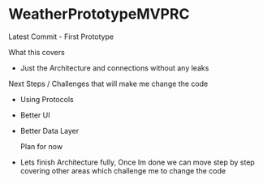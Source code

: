 # WeatherPrototypeMVPRC
Latest Commit - First Prototype 

What this covers 
- Just the Architecture and connections without any leaks 

Next Steps / Challenges that will make me change the code
- Using Protocols 
- Better UI 
- Better Data Layer

  Plan for now 
- Lets finish Architecture fully, Once Im done we can move step by step covering other areas which challenge me to change the code
